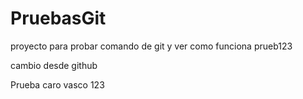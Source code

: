 # PruebasGit
proyecto para probar comando de git y ver como funciona
prueb123

cambio desde github


Prueba caro vasco 123